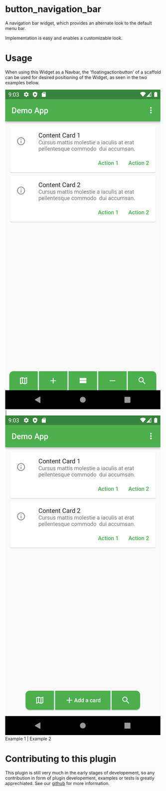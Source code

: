 # button_navigation_bar

A navigation bar widget, which provides an alternate look to the default menu bar. 

Implementation is easy and enables a customizable look.

# Usage

When using this Widget as a Navbar, the 'floatingactionbutton' of a scaffold can be used for 
desired positioning of the Widget, as seen in the two examples below.

![Example 1](https://raw.githubusercontent.com/underwhelmingToaster/button_navigation_bar/master/example/images/example1.png "Example 1") | ![Example 2](https://raw.githubusercontent.com/underwhelmingToaster/button_navigation_bar/master/example/images/example2.png "Example 2")
Example 1 | Example 2

# Contributing to this plugin

This plugin is still very much in the early stages of developement, so any contribution in form of 
plugin developement, examples or tests is greatly apprechiated. See our [github](https://github.com/underwhelmingToaster/button_navigation_bar) for more information.
